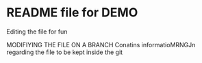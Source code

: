 # README file for DEMO
Editing the file for fun

MODIFIYING THE FILE ON A BRANCH
Conatins informatioMRNGJn regarding the file to be kept inside the git